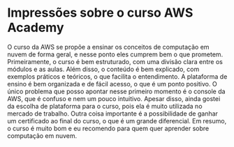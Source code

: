 # Impressões sobre o curso AWS Academy

O curso da AWS se propõe a ensinar os conceitos de computação em nuvem de forma geral, e nesse ponto eles cumprem bem o que prometem. Primeiramente, o curso é bem estruturado, com uma divisão clara entre os módulos e as aulas. Além disso, o conteúdo é bem explicado, com exemplos práticos e teóricos, o que facilita o entendimento. A plataforma de ensino é bem organizada e de fácil acesso, o que é um ponto positivo. O único problema que posso apontar nesse primeiro momento é o console da AWS, que é confuso e nem um pouco intuitivo. Apesar disso, ainda gostei da escolha de plataforma para o curso, pois ela é muito utilizada no mercado de trabalho. Outra coisa importante é a possibilidade de ganhar um certificado ao final do curso, o que é um grande diferencial. Em resumo, o curso é muito bom e eu recomendo para quem quer aprender sobre computação em nuvem.
